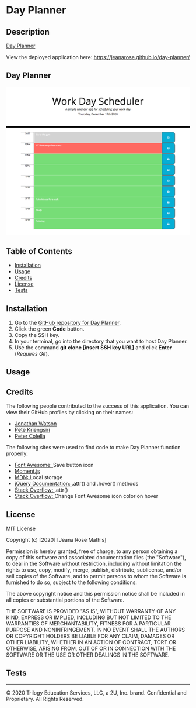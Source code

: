 # Day Planner

## Description
[Day Planner](https://jeanarose.github.io/day-planner/) 

View the deployed application here: https://jeanarose.github.io/day-planner/

## Day Planner

![Screenshot of Day Planner webpage.](day-planner-screenshot.png)

## Table of Contents 
* [Installation](#installation)
* [Usage](#usage)
* [Credits](#credits)
* [License](#license)
* [Tests](#tests)

## Installation
1. Go to the [GitHub repository for Day Planner](https://github.com/jeanarose/day-planner).
2. Click the green **Code** button.
3. Copy the SSH key.
4. In your terminal, go into the directory that you want to host Day Planner. 
5. Use the command **git clone [insert SSH key URL]** and click **Enter** (*Requires Git*).

## Usage


## Credits
The following people contributed to the success of this application. You can view their GitHub profiles by clicking on their names:
* [Jonathan Watson](https://github.com/jonathanjwatson)
* [Pete Kriengsiri](https://github.com/pkriengsiri)
* [Peter Colella](https://github.com/petercolella)

The following sites were used to find code to make Day Planner function properly:
* [Font Awesome: ](https://fontawesome.com/icons/save?style=solid)Save button icon
* [Moment.js](https://momentjs.com/docs/)
* [MDN: ](https://developer.mozilla.org/en-US/docs/Web/API/Window/localStorage)Local storage
* [jQuery Documentation: ](https://api.jquery.com).attr() and .hover() methods
* [Stack Overflow: ](https://stackoverflow.com/questions/24687431/using-jquery-attr-to-set-css).attr()
* [Stack Overflow: ](https://stackoverflow.com/questions/25770590/change-color-when-hover-a-font-awesome-icon)Change Font Awesome icon color on hover

## License
MIT License

Copyright (c) [2020] [Jeana Rose Mathis]

Permission is hereby granted, free of charge, to any person obtaining a copy
of this software and associated documentation files (the "Software"), to deal
in the Software without restriction, including without limitation the rights
to use, copy, modify, merge, publish, distribute, sublicense, and/or sell
copies of the Software, and to permit persons to whom the Software is
furnished to do so, subject to the following conditions:

The above copyright notice and this permission notice shall be included in all
copies or substantial portions of the Software.

THE SOFTWARE IS PROVIDED "AS IS", WITHOUT WARRANTY OF ANY KIND, EXPRESS OR
IMPLIED, INCLUDING BUT NOT LIMITED TO THE WARRANTIES OF MERCHANTABILITY,
FITNESS FOR A PARTICULAR PURPOSE AND NONINFRINGEMENT. IN NO EVENT SHALL THE
AUTHORS OR COPYRIGHT HOLDERS BE LIABLE FOR ANY CLAIM, DAMAGES OR OTHER
LIABILITY, WHETHER IN AN ACTION OF CONTRACT, TORT OR OTHERWISE, ARISING FROM,
OUT OF OR IN CONNECTION WITH THE SOFTWARE OR THE USE OR OTHER DEALINGS IN THE
SOFTWARE.

## Tests

---

© 2020 Trilogy Education Services, LLC, a 2U, Inc. brand. Confidential and Proprietary. All Rights Reserved.